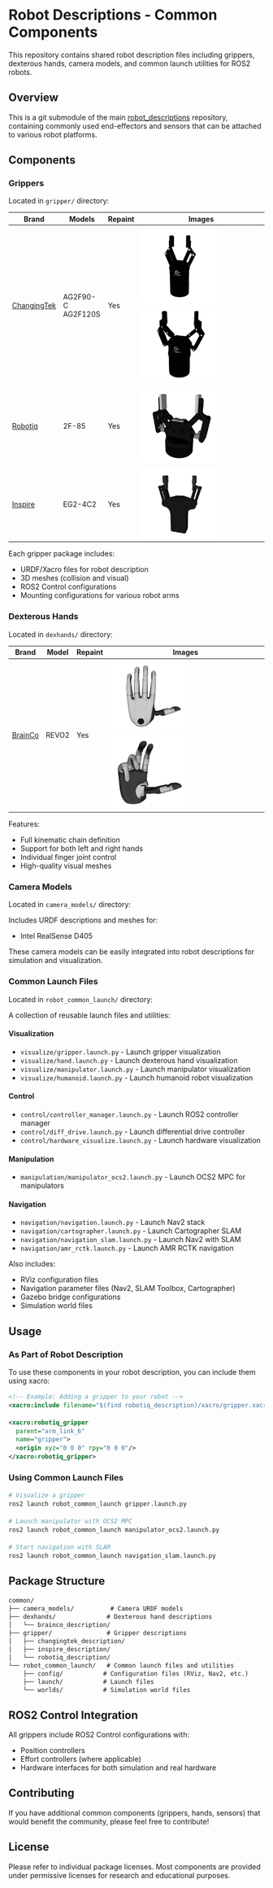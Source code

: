 # Robot Descriptions - Common Components

This repository contains shared robot description files including grippers, dexterous hands, camera models, and common launch utilities for ROS2 robots.

## Overview

This is a git submodule of the main [robot_descriptions](https://github.com/fiveages-sim/robot_descriptions) repository, containing commonly used end-effectors and sensors that can be attached to various robot platforms.

## Components

### Grippers

Located in `gripper/` directory:

| Brand                                | Models               | Repaint | Images                                                                                                                                                                                                              |
|--------------------------------------|----------------------|---------|---------------------------------------------------------------------------------------------------------------------------------------------------------------------------------------------------------------------|
| [ChangingTek](gripper/changingtek_description) | AG2F90-C<br>AG2F120S | Yes     | <img src="gripper/.images/tek_ag2f90c.png" width="150"> <img src="gripper/.images/tek_ag2f120s.png" width="150">                                                                                                   |
| [Robotiq](gripper/robotiq_description)         | 2F-85                | Yes     | <img src="gripper/.images/robotiq_85.png" width="150">                                                                                                                                                              |
| [Inspire](gripper/inspire_description)         | EG2-4C2              | Yes     | <img src="gripper/.images/inspire_eg2.png" width="150">                                                                                                                                                             |

Each gripper package includes:
- URDF/Xacro files for robot description
- 3D meshes (collision and visual)
- ROS2 Control configurations
- Mounting configurations for various robot arms

### Dexterous Hands

Located in `dexhands/` directory:

| Brand                                   | Model | Repaint | Images                                                                                                                           |
|-----------------------------------------|-------|---------|----------------------------------------------------------------------------------------------------------------------------------|
| [BrainCo](dexhands/brainco_description) | REVO2 | Yes     | <img src="dexhands/.images/brainco_revo2_left.png" width="150"> <img src="dexhands/.images/brainco_revo2_right.png" width="150"> |

Features:
- Full kinematic chain definition
- Support for both left and right hands
- Individual finger joint control
- High-quality visual meshes

### Camera Models

Located in `camera_models/` directory:

Includes URDF descriptions and meshes for:
- Intel RealSense D405

These camera models can be easily integrated into robot descriptions for simulation and visualization.

### Common Launch Files

Located in `robot_common_launch/` directory:

A collection of reusable launch files and utilities:

#### Visualization
- `visualize/gripper.launch.py` - Launch gripper visualization
- `visualize/hand.launch.py` - Launch dexterous hand visualization
- `visualize/manipulator.launch.py` - Launch manipulator visualization
- `visualize/humanoid.launch.py` - Launch humanoid robot visualization

#### Control
- `control/controller_manager.launch.py` - Launch ROS2 controller manager
- `control/diff_drive.launch.py` - Launch differential drive controller
- `control/hardware_visualize.launch.py` - Launch hardware visualization

#### Manipulation
- `manipulation/manipulator_ocs2.launch.py` - Launch OCS2 MPC for manipulators

#### Navigation
- `navigation/navigation.launch.py` - Launch Nav2 stack
- `navigation/cartographer.launch.py` - Launch Cartographer SLAM
- `navigation/navigation_slam.launch.py` - Launch Nav2 with SLAM
- `navigation/amr_rctk.launch.py` - Launch AMR RCTK navigation

Also includes:
- RViz configuration files
- Navigation parameter files (Nav2, SLAM Toolbox, Cartographer)
- Gazebo bridge configurations
- Simulation world files

## Usage

### As Part of Robot Description

To use these components in your robot description, you can include them using xacro:

```xml
<!-- Example: Adding a gripper to your robot -->
<xacro:include filename="$(find robotiq_description)/xacro/gripper.xacro"/>

<xacro:robotiq_gripper 
  parent="arm_link_6" 
  name="gripper">
  <origin xyz="0 0 0" rpy="0 0 0"/>
</xacro:robotiq_gripper>
```

### Using Common Launch Files

```bash
# Visualize a gripper
ros2 launch robot_common_launch gripper.launch.py

# Launch manipulator with OCS2 MPC
ros2 launch robot_common_launch manipulator_ocs2.launch.py

# Start navigation with SLAM
ros2 launch robot_common_launch navigation_slam.launch.py
```

## Package Structure

```
common/
├── camera_models/          # Camera URDF models
├── dexhands/              # Dexterous hand descriptions
│   └── brainco_description/
├── gripper/               # Gripper descriptions
│   ├── changingtek_description/
│   ├── inspire_description/
│   └── robotiq_description/
└── robot_common_launch/   # Common launch files and utilities
    ├── config/           # Configuration files (RViz, Nav2, etc.)
    ├── launch/           # Launch files
    └── worlds/           # Simulation world files
```

## ROS2 Control Integration

All grippers include ROS2 Control configurations with:
- Position controllers
- Effort controllers (where applicable)
- Hardware interfaces for both simulation and real hardware

## Contributing

If you have additional common components (grippers, hands, sensors) that would benefit the community, please feel free to contribute!

## License

Please refer to individual package licenses. Most components are provided under permissive licenses for research and educational purposes.

